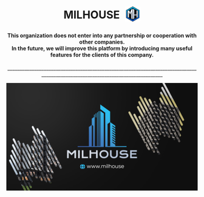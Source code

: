 <h1 align="center">
  MILHOUSE
  <img align="center" src="/assets/img/icons/webIcons/favicon-96x96.png" style="padding: 0 0 8px 8px; max-height: 40px;" />
</h1>

<h4 align="center">
  This organization does not enter into any partnership or cooperation with other companies.
  <br>In the future, we will improve this platform by introducing many useful features for the clients of this company.
</h4>

<p align="center">________________________________________________________________________________________________________________________________</p>

<img align="center" src="/assets/img/other/githubIntro.png"/>
